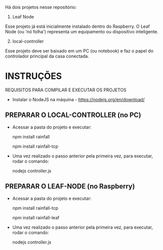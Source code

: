 Há dois projetos nesse repositório:

1) Leaf Node

  Esse projeto já está inicialmente instalado dentro do Raspberry.
  O Leaf Node (ou 'nó folha') representa um equipamento ou dispositivo inteligente.

2) local-controller

  Esse projeto deve ser baixado em um PC (ou notebook) e faz o papel do controlador principal da casa conectada.


INSTRUÇÕES
=================================================================

REQUISITOS PARA COMPILAR E EXECUTAR OS PROJETOS

- Instalar o NodeJS na máquina - https://nodejs.org/en/download/


PREPARAR O LOCAL-CONTROLLER (no PC)
-----------------------------------
- Acessar a pasta do projeto e executar:

  npm install rainfall

  npm install rainfall-tcp

- Uma vez realizado o passo anterior pela primeira vez, para executar, rodar o comando:

  nodejs controller.js


PREPARAR O LEAF-NODE (no Raspberry)
------------------------------------
- Acessar a pasta do projeto e executar:

  npm install rainfall-tcp

  npm install rainfall-leaf

- Uma vez realizado o passo anterior pela primeira vez, para executar, rodar o comando:

  nodejs controller.js

